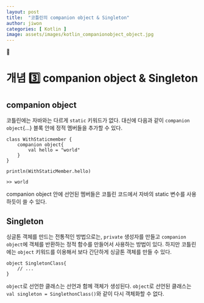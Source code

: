 ```yaml
---
layout: post
title:  "코틀린의 companion object & Singleton"
author: jiwon
categories: [ Kotlin ]
image: assets/images/kotlin_companionobject_object.jpg
---
```

🥑    
# 개념 3️⃣ companion object & Singleton  

## companion object  
코틀린에는 자바와는 다르게 ```static``` 키워드가 없다. 대신에 다음과 같이 ```companion object```{...} 블록 안에 정적 멤버들을 추가할 수 있다.
```
class WithStaticmember {
    companion object{
        val hello = "world"
    }
}

println(WithStaticMember.hello)

>> world
```
companion object 안에 선언된 멤버들은 코틀린 코드에서 자바의 static 변수를 사용하듯이 쓸 수 있다.

## Singleton
싱글톤 객체를 만드는 전통적인 방법으로는, ```private``` 생성자를 만들고 ```companion object```에 객체를 반환하는 정적 함수를 만들어서 사용하는 방법이 있다. 하지만 코틀린에는 ```object``` 키워드를 이용해서 보다 간단하게 싱글톤 객체를 만들 수 있다.
```
object SingletonClass{
    // ...
}
```
```object```로 선언한 클래스는 선언과 함께 객체가 생성된다. ```object```로 선언된 클래스는 ```val singleton = SinglethonClass()```와 같이 다시 객체화할 수 없다.

